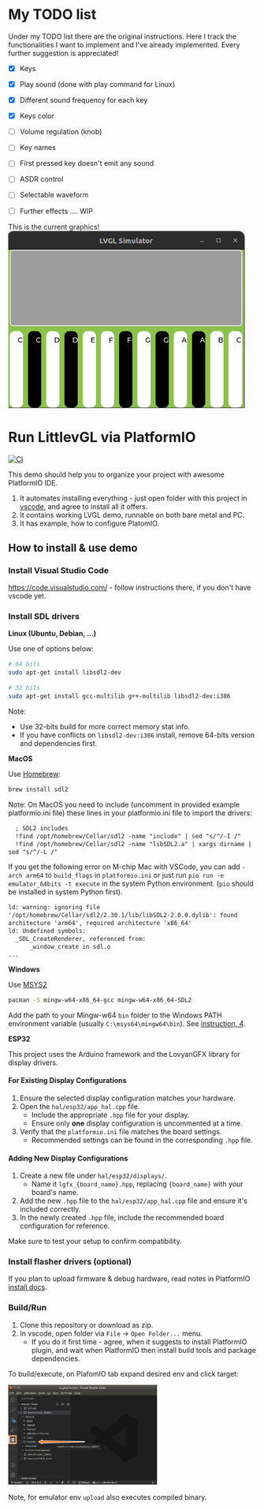 # My TODO list

Under my TODO list there are the original instructions.
Here I track the functionalities I want to implement and I've already
implemented.
Every further suggestion is appreciated!

- [x] Keys
- [x] Play sound (done with play command for Linux)
- [x] Different sound frequency for each key
- [x] Keys color
- [ ] Volume regulation (knob)
- [ ] Key names
- [ ] First pressed key doesn't emit any sound
- [ ] ASDR control
- [ ] Selectable waveform
- [ ] Further effects .... WIP


This is the current graphics!
![Keyboard on simulator](./img/graphics_status.png)


# Run LittlevGL via PlatformIO

[![CI](https://github.com/lvgl/lv_platformio/workflows/CI/badge.svg?branch=master)](https://github.com/lvgl/lv_platformio/actions)

This demo should help you to organize your project with awesome PlatformIO IDE.

1. It automates installing everything - just open folder with this project in
   [vscode](https://code.visualstudio.com/), and agree to install all it offers.
2. It contains working LVGL demo, runnable on both bare metal and PC.
3. It has example, how to configure PlatomIO.


## How to install & use demo

### Install Visual Studio Code

https://code.visualstudio.com/ - follow instructions there, if you don't have
vscode yet.


### Install SDL drivers

**Linux (Ubuntu, Debian, ...)**

Use one of options below:

```sh
# 64 bits
sudo apt-get install libsdl2-dev
```

```sh
# 32 bits
sudo apt-get install gcc-multilib g++-multilib libsdl2-dev:i386
```

Note:

- Use 32-bits build for more correct memory stat info.
- If you have conflicts on `libsdl2-dev:i386` install, remove 64-bits version
  and dependencies first.

**MacOS**

Use [Homebrew](https://brew.sh/):

```sh
brew install sdl2
```
Note: 
On MacOS you need to include (uncomment in provided example platformio.ini file) these lines in your platformio.ini file to import the drivers:
```
  ; SDL2 includes
  !find /opt/homebrew/Cellar/sdl2 -name "include" | sed "s/^/-I /"
  !find /opt/homebrew/Cellar/sdl2 -name "libSDL2.a" | xargs dirname | sed "s/^/-L /"
```

If you get the following error on M-chip Mac with VSCode, you can add `-arch arm64` to `build_flags` in `platformio.ini` or just run `pio run -e emulator_64bits -t execute` in the system Python environment. (`pio` should be installed in system Python first).
```
ld: warning: ignoring file '/opt/homebrew/Cellar/sdl2/2.30.1/lib/libSDL2-2.0.0.dylib': found architecture 'arm64', required architecture 'x86_64'
ld: Undefined symbols:
  _SDL_CreateRenderer, referenced from:
      _window_create in sdl.o
...
```


**Windows**

Use [MSYS2](https://www.msys2.org/)

```sh
pacman -S mingw-w64-x86_64-gcc mingw-w64-x86_64-SDL2
```

Add the path to your Mingw-w64 `bin` folder to the Windows PATH environment
variable (usually `C:\msys64\mingw64\bin`). See [instruction, 4](https://code.visualstudio.com/docs/cpp/config-mingw#_prerequisites).

**ESP32**

This project uses the Arduino framework and the LovyanGFX library for display drivers.

#### For Existing Display Configurations
1. Ensure the selected display configuration matches your hardware.
2. Open the `hal/esp32/app_hal.cpp` file.  
   - Include the appropriate `.hpp` file for your display.  
   - Ensure only **one** display configuration is uncommented at a time.
3. Verify that the `platformio.ini` file matches the board settings.  
   - Recommended settings can be found in the corresponding `.hpp` file.


#### Adding New Display Configurations
1. Create a new file under `hal/esp32/displays/`.  
   - Name it `lgfx_{board_name}.hpp`, replacing `{board_name}` with your board's name.
2. Add the new `.hpp` file to the `hal/esp32/app_hal.cpp` file and ensure it's included correctly.
3. In the newly created `.hpp` file, include the recommended board configuration for reference.

Make sure to test your setup to confirm compatibility.

### Install flasher drivers (optional)

If you plan to upload firmware & debug hardware, read notes in PlatformIO
[install docs](http://docs.platformio.org/en/latest/installation.html#troubleshooting).


### Build/Run

1. Clone this repository or download as zip.
2. In vscode, open folder via `File` -> `Open Folder...` menu.
   - If you do it first time - agree, when it suggests to install PlatformIO
     plugin, and wait when PlatformIO then install build tools and package
     dependencies.

To build/execute, on PlafomIO tab expand desired env and click target:

<img src="support/pio_explorer.jpg" width="60%">

Note, for emulator env `upload` also executes compiled binary.
